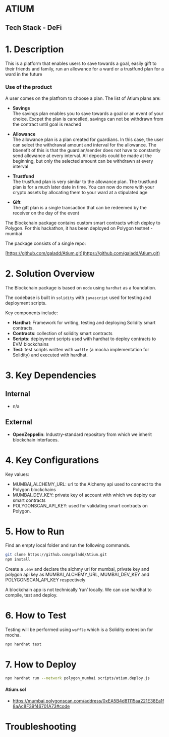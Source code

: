 # ATIUM

## Tech Stack - DeFi


# 1. Description

This is a platform that enables users to save towards a goal, easily gift to their friends and family, run an allowance for a ward or a trustfund plan for a ward in the future

### Use of the product

A user comes on the platfrom to choose a plan. The list of Atium plans are:

- **Savings** <br />
The savings plan enables you to save towards a goal or an event of your choice. Excpet the plan is cancelled, savings can not be withdrawn from the contract until goal is reached

- **Allowance** <br />
The allowance plan is a plan created for guardians. In this case, the user can selcet the withdrawal amount and interval for the allowance. The bbenefit of this is that the guardian/sender does not have to constantly send allowance at every interval. All deposits could be made at the beginning, but only the selected amount can be withdrawn at every interval

- **Trustfund** <br />
The trustfund plan is very similar to the allowance plan. The trustfund plan is for a much later date in time. You can now do more with your crypto assets by allocating them to your ward at a stipulated age

- **Gift** <br />
The gift plan is a single transaction that can be redeemed by the receiver on the day of the event 

The Blockchain package contains custom smart contracts which deploy to Polygon. For this hackathon, it has been deployed on Polygon testnet - mumbai 

The package consists of a single repo: 

[https://github.com/galadd/Atium.git](https://github.com/galadd/Atium.git)

# 2. Solution Overview

The Blockchain package is based on `node` using `hardhat` as a foundation.

The codebase is built in `solidity` with `javascript` used for testing and deployment scripts.

Key components include:

- **Hardhat**:  Framework for writing, testing and deploying Solidity smart contracts.
- **Contracts**: collection of solidity smart contracts
- **Scripts**: deployment scripts used with hardhat to deploy contracts to EVM blockchains
- **Test**: test scripts written with `waffle` (a mocha implementation for Solidity) and executed with hardhat.

# 3. Key Dependencies

## Internal

- n/a

## External

- **OpenZeppelin**:  Industry-standard repository from which we inherit blockchain interfaces.

# 4. Key Configurations

Key values:

- MUMBAI_ALCHEMY_URL: url to the Alchemy api used to connect to the Polygon blockchains
- MUMBAI_DEV_KEY: private key of account with which we deploy our smart contracts
- POLYGONSCAN_API_KEY: used for validating smart contracts on Polygon.

# 5. How to Run

Find an empty local folder and run the following commands.

```bash
git clone https://github.com/galadd/Atium.git
npm install
```

Create a `.env` and declare the alchmy url for mumbai, private key and polygon api key as MUMBAI_ALCHEMY_URL, MUMBAI_DEV_KEY and POLYGONSCAN_API_KEY respectively

A blockchain app is not technically ‘run’ locally.  We can use hardhat to compile, test and deploy.

# 6. How to Test

Testing will be performed using `waffle` which is a Solidity extension for mocha.  

```bash
npx hardhat test
```

# 7. How to Deploy

```bash
npx hardhat run --network polygon_mumbai scripts/atium.deploy.js
```
#### Atium.sol

- https://mumbai.polygonscan.com/address/0xEA5B4d81115aa221E38Ea1f8aAc8F39f46701A73#code


# Troubleshooting
